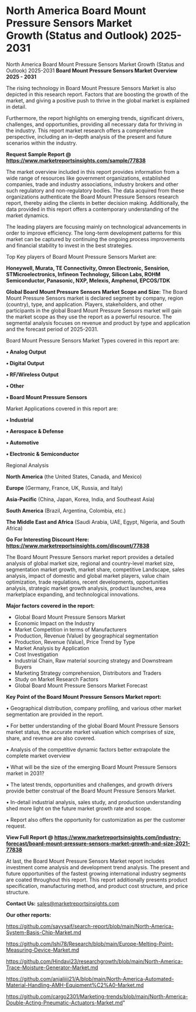 # North America Board Mount Pressure Sensors Market Growth (Status and Outlook) 2025-2031
North America Board Mount Pressure Sensors Market Growth (Status and Outlook) 2025-2031
<Strong> Board Mount Pressure Sensors Market Overview 2025 - 2031</strong>

The rising technology in Board Mount Pressure Sensors Market is also depicted in this research report. Factors that are boosting the growth of the market, and giving a positive push to thrive in the global market is explained in detail.

Furthermore, the report highlights on emerging trends, significant drivers, challenges, and opportunities, providing all necessary data for thriving in the industry. This report market research offers a comprehensive perspective, including an in-depth analysis of the present and future scenarios within the industry.

<strong>Request Sample Report @ <a href=https://www.marketreportsinsights.com/sample/77838>https://www.marketreportsinsights.com/sample/77838</a></strong>

The market overview included in this report provides information from a wide range of resources like government organizations, established companies, trade and industry associations, industry brokers and other such regulatory and non-regulatory bodies. The data acquired from these organizations authenticate the Board Mount Pressure Sensors research report, thereby aiding the clients in better decision making. Additionally, the data provided in this report offers a contemporary understanding of the market dynamics.

The leading players are focusing mainly on technological advancements in order to improve efficiency. The long-term development patterns for this market can be captured by continuing the ongoing process improvements and financial stability to invest in the best strategies.

Top Key players of Board Mount Pressure Sensors Market are:

<strong>Honeywell, Murata, TE Connectivity, Omron Electronic, Sensirion, STMicroelectronics, Infineon Technology, Silicon Labs, ROHM Semiconductor, Panasonic, NXP, Melexis, Amphenol, EPCOS/TDK</strong>

<strong><b>Global Board Mount Pressure Sensors Market Scope and Size:</b></strong>
The Board Mount Pressure Sensors market is declared segment by company, region (country), type, and application. Players, stakeholders, and other participants in the global Board Mount Pressure Sensors market will gain the market scope as they use the report as a powerful resource. The segmental analysis focuses on revenue and product by type and application and the forecast period of 2025-2031.

Board Mount Pressure Sensors Market Types covered in this report are:

<strong>• Analog Output

• Digital Output

• RF/Wireless Output

• Other

• Board Mount Pressure Sensors</strong>

Market Applications covered in this report are:

<strong>• Industrial

• Aerospace & Defense

• Automotive

• Electronic & Semiconductor</strong> 

Regional Analysis

<strong>North America</strong> (the United States, Canada, and Mexico)

<strong>Europe</strong> (Germany, France, UK, Russia, and Italy)

<strong>Asia-Pacific</strong> (China, Japan, Korea, India, and Southeast Asia)

<strong>South America</strong> (Brazil, Argentina, Colombia, etc.)

<strong>The Middle East and Africa</strong> (Saudi Arabia, UAE, Egypt, Nigeria, and South Africa)

<strong>Go For Interesting Discount Here: <a href=https://www.marketreportsinsights.com/discount/77838>https://www.marketreportsinsights.com/discount/77838</a></strong>

The Board Mount Pressure Sensors market report provides a detailed analysis of global market size, regional and country-level market size, segmentation market growth, market share, competitive Landscape, sales analysis, impact of domestic and global market players, value chain optimization, trade regulations, recent developments, opportunities analysis, strategic market growth analysis, product launches, area marketplace expanding, and technological innovations.

<strong><b>Major factors covered in the report:</b></strong>
<ul>
  <li>Global Board Mount Pressure Sensors Market </li>
  <li>Economic Impact on the Industry</li>
  <li>Market Competition in terms of Manufacturers</li>
  <li>Production, Revenue (Value) by geographical segmentation</li>
  <li>Production, Revenue (Value), Price Trend by Type</li>
  <li>Market Analysis by Application</li>
  <li>Cost Investigation</li>
  <li>Industrial Chain, Raw material sourcing strategy and Downstream Buyers</li>
  <li>Marketing Strategy comprehension, Distributors and Traders</li>
  <li>Study on Market Research Factors</li>
  <li>Global Board Mount Pressure Sensors Market Forecast</li>
</ul>

<strong><b>Key Point of the Board Mount Pressure Sensors Market report:</b></strong>

• Geographical distribution, company profiling, and various other market segmentation are provided in the report.

• For better understanding of the global Board Mount Pressure Sensors market status, the accurate market valuation which comprises of size, share, and revenue are also covered.

• Analysis of the competitive dynamic factors better extrapolate the complete market overview

• What will be the size of the emerging Board Mount Pressure Sensors market in 2031?

• The latest trends, opportunities and challenges, and growth drivers provide better construal of the Board Mount Pressure Sensors Market.

• In-detail industrial analysis, sales study, and production understanding shed more light on the future market growth rate and scope.

• Report also offers the opportunity for customization as per the customer request.

<strong><b>View Full Report @ <a href=https://www.marketreportsinsights.com/industry-forecast/board-mount-pressure-sensors-market-growth-and-size-2021-77838>https://www.marketreportsinsights.com/industry-forecast/board-mount-pressure-sensors-market-growth-and-size-2021-77838</a></b></strong>


At last, the Board Mount Pressure Sensors Market report includes investment come analysis and development trend analysis. The present and future opportunities of the fastest growing international industry segments are coated throughout this report. This report additionally presents product specification, manufacturing method, and product cost structure, and price structure.

<strong>Contact Us:</strong>
sales@marketreportsinsights.com

<strong>Our other reports:</strong>

<a href=https://github.com/sayysaif/search-report/blob/main/North-America-System-Basis-Chip-Market.md>https://github.com/sayysaif/search-report/blob/main/North-America-System-Basis-Chip-Market.md</a>

<a href=https://github.com/Ishi78/Research/blob/main/Europe-Melting-Point-Measuring-Device-Market.md>https://github.com/Ishi78/Research/blob/main/Europe-Melting-Point-Measuring-Device-Market.md</a>

<a href=https://github.com/Hindavi23/researchgrowth/blob/main/North-America-Trace-Moisture-Generator-Market.md>https://github.com/Hindavi23/researchgrowth/blob/main/North-America-Trace-Moisture-Generator-Market.md</a>

<a href=https://github.com/anjaliiii21/A/blob/main/North-America-Automated-Material-Handling-AMH-Equipment%C2%A0-Market.md>https://github.com/anjaliiii21/A/blob/main/North-America-Automated-Material-Handling-AMH-Equipment%C2%A0-Market.md</a>

<a href=https://github.com/cargo2301/Marketing-trends/blob/main/North-America-Double-Acting-Pneumatic-Actuators-Market.md>https://github.com/cargo2301/Marketing-trends/blob/main/North-America-Double-Acting-Pneumatic-Actuators-Market.md</a>"
